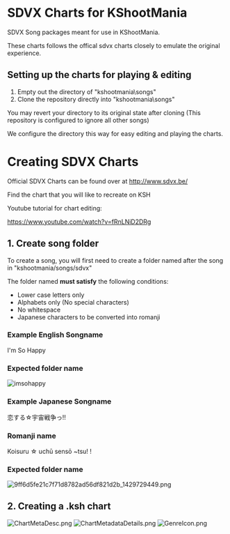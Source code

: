 # SDVX Charts for KShootMania #

SDVX Song packages meant for use in KShootMania. 

These charts follows the offical sdvx charts closely to emulate the original experience.

## Setting up the charts for playing & editing ##
1. Empty out the directory of "kshootmania\songs"
2. Clone the repository directly into "kshootmania\songs"

You may revert your directory to its original state after cloning (This repository is configured to ignore all other songs)

We configure the directory this way for easy editing and playing the charts.

# Creating SDVX Charts #

Official SDVX Charts can be found over at http://www.sdvx.be/

Find the chart that you will like to recreate on KSH

Youtube tutorial for chart editing:

https://www.youtube.com/watch?v=fRnLNiD2DRg
## 1. Create song folder ##
To create a song, you will first need to create a folder named after the song in "kshootmania/songs/sdvx"

The folder named **must satisfy** the following conditions:

* Lower case letters only
* Alphabets only (No special characters)
* No whitespace
* Japanese characters to be converted into romanji

### Example English Songname ###
I'm So Happy
### Expected folder name ###
![imsohappy](https://bitbucket.org/repo/5y4rb6/images/1595790915-5aa210b9efc04de56eb571bb5d0a35ee_1429729340.png)
### Example Japanese Songname ###
恋する☆宇宙戦争っ!!
### Romanji name ###
Koisuru ☆ uchū sensō ~tsu! !
### Expected folder name ###
![9ff6d5fe21c7f71d8782ad56df821d2b_1429729449.png](https://bitbucket.org/repo/5y4rb6/images/2016589420-9ff6d5fe21c7f71d8782ad56df821d2b_1429729449.png)
## 2. Creating a .ksh chart ##
![ChartMetaDesc.png](https://bitbucket.org/repo/5y4rb6/images/558140521-ChartMetaDesc.png)
![ChartMetadataDetails.png](https://bitbucket.org/repo/5y4rb6/images/4261009097-ChartMetadataDetails.png)
![GenreIcon.png](https://bitbucket.org/repo/5y4rb6/images/4226803361-GenreIcon.png)